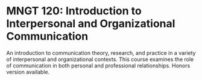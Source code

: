 # MNGT 120: Introduction to Interpersonal and Organizational Communication

An introduction to communication theory, research, and practice in a variety of interpersonal and organizational contexts. This course examines the role of communication in both personal and professional relationships. Honors version available.